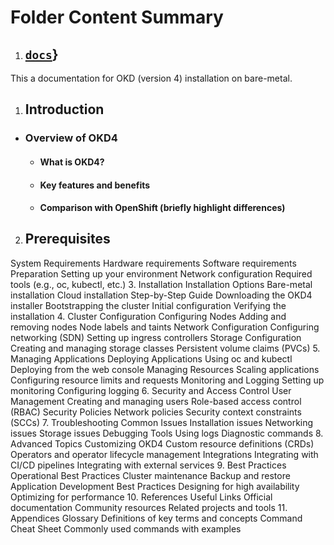 # Folder Content Summary
1. ## [`docs`](https://github.com/elokac//tree/master/docs)}

This a documentation for OKD (version 4) installation on bare-metal.



1. ## Introduction
 - ### Overview of OKD4
   - #### What is OKD4?
   - #### Key features and benefits
   - #### Comparison with OpenShift (briefly highlight differences)
2. ## Prerequisites
System Requirements
Hardware requirements
Software requirements
Preparation
Setting up your environment
Network configuration
Required tools (e.g., oc, kubectl, etc.)
3. Installation
Installation Options
Bare-metal installation
Cloud installation
Step-by-Step Guide
Downloading the OKD4 installer
Bootstrapping the cluster
Initial configuration
Verifying the installation
4. Cluster Configuration
Configuring Nodes
Adding and removing nodes
Node labels and taints
Network Configuration
Configuring networking (SDN)
Setting up ingress controllers
Storage Configuration
Creating and managing storage classes
Persistent volume claims (PVCs)
5. Managing Applications
Deploying Applications
Using oc and kubectl
Deploying from the web console
Managing Resources
Scaling applications
Configuring resource limits and requests
Monitoring and Logging
Setting up monitoring
Configuring logging
6. Security and Access Control
User Management
Creating and managing users
Role-based access control (RBAC)
Security Policies
Network policies
Security context constraints (SCCs)
7. Troubleshooting
Common Issues
Installation issues
Networking issues
Storage issues
Debugging Tools
Using logs
Diagnostic commands
8. Advanced Topics
Customizing OKD4
Custom resource definitions (CRDs)
Operators and operator lifecycle management
Integrations
Integrating with CI/CD pipelines
Integrating with external services
9. Best Practices
Operational Best Practices
Cluster maintenance
Backup and restore
Application Development Best Practices
Designing for high availability
Optimizing for performance
10. References
Useful Links
Official documentation
Community resources
Related projects and tools
11. Appendices
Glossary
Definitions of key terms and concepts
Command Cheat Sheet
Commonly used commands with examples